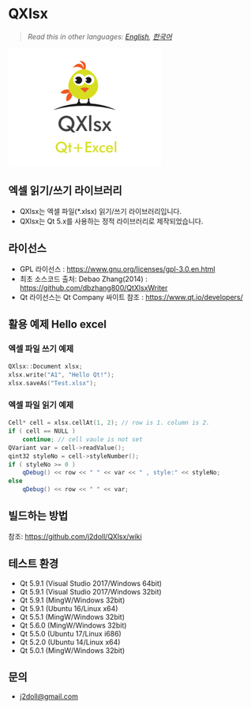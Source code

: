 # QXlsx

> *Read this in other languages: [English](README.md), [한국어](README.ko.md)*

![](image/IMG_0016.PNG)

## 엑셀 읽기/쓰기 라이브러리

* QXlsx는 엑셀 파일(*.xlsx) 읽기/쓰기 라이브러리입니다.
* QXlsx는 Qt 5.x를 사용하는 정적 라이브러리로 제작되었습니다.

## 라이선스
* GPL 라이선스 : https://www.gnu.org/licenses/gpl-3.0.en.html
* 최초 소스코드 출처: Debao Zhang(2014) : https://github.com/dbzhang800/QtXlsxWriter
* Qt 라이선스는 Qt Company 싸이트 참조 : https://www.qt.io/developers/

## 활용 예제 Hello excel 
### 엑셀 파일 쓰기 예제
```cpp
QXlsx::Document xlsx;
xlsx.write("A1", "Hello Qt!");
xlsx.saveAs("Test.xlsx");
```
### 엑셀 파일 읽기 예제
```cpp
Cell* cell = xlsx.cellAt(1, 2); // row is 1. column is 2.
if ( cell == NULL )
	continue; // cell vaule is not set 
QVariant var = cell->readValue();
qint32 styleNo = cell->styleNumber();
if ( styleNo >= 0 )
	qDebug() << row << " " << var << " , style:" << styleNo;
else
	qDebug() << row << " " << var;
```

## 빌드하는 방법
참조: https://github.com/j2doll/QXlsx/wiki

## 테스트 환경
* Qt 5.9.1 (Visual Studio 2017/Windows 64bit) 
* Qt 5.9.1 (Visual Studio 2017/Windows 32bit) 
* Qt 5.9.1 (MingW/Windows 32bit) 
* Qt 5.9.1 (Ubuntu 16/Linux x64) 
* Qt 5.5.1 (MingW/Windows 32bit)
* Qt 5.6.0 (MingW/Windows 32bit) 
* Qt 5.5.0 (Ubuntu 17/Linux i686)
* Qt 5.2.0 (Ubuntu 14/Linux x64)
* Qt 5.0.1 (MingW/Windows 32bit) 
   
## 문의
* j2doll@gmail.com

